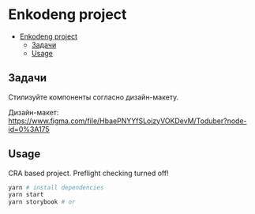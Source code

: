 # Enkodeng project

- [Enkodeng project](#enkodeng-project)
  - [Задачи](#задачи)
  - [Usage](#usage)

## Задачи

Стилизуйте компоненты согласно дизайн-макету.

Дизайн-макет: https://www.figma.com/file/HbaePNYYfSLoizyVOKDevM/Toduber?node-id=0%3A175

## Usage

CRA based project. Preflight checking turned off!

```bash
yarn # install dependencies
yarn start
yarn storybook # or
```
